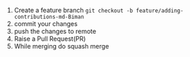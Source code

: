 1. Create a feature branch
   `git checkout -b feature/adding-contributions-md-Biman`
2. commit your changes
3. push the changes to remote 
4. Raise a Pull Request(PR)
5. While merging do squash merge